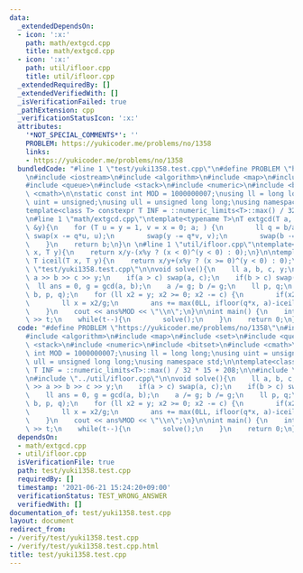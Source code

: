 ```yaml
---
data:
  _extendedDependsOn:
  - icon: ':x:'
    path: math/extgcd.cpp
    title: math/extgcd.cpp
  - icon: ':x:'
    path: util/ifloor.cpp
    title: util/ifloor.cpp
  _extendedRequiredBy: []
  _extendedVerifiedWith: []
  _isVerificationFailed: true
  _pathExtension: cpp
  _verificationStatusIcon: ':x:'
  attributes:
    '*NOT_SPECIAL_COMMENTS*': ''
    PROBLEM: https://yukicoder.me/problems/no/1358
    links:
    - https://yukicoder.me/problems/no/1358
  bundledCode: "#line 1 \"test/yuki1358.test.cpp\"\n#define PROBLEM \"https://yukicoder.me/problems/no/1358\"\
    \n#include <iostream>\n#include <algorithm>\n#include <map>\n#include <set>\n\
    #include <queue>\n#include <stack>\n#include <numeric>\n#include <bitset>\n#include\
    \ <cmath>\n\nstatic const int MOD = 1000000007;\nusing ll = long long;\nusing\
    \ uint = unsigned;\nusing ull = unsigned long long;\nusing namespace std;\n\n\
    template<class T> constexpr T INF = ::numeric_limits<T>::max() / 32 * 15 + 208;\n\
    \n#line 1 \"math/extgcd.cpp\"\ntemplate<typename T>\nT extgcd(T a, T b, T &x ,T\
    \ &y){\n    for (T u = y = 1, v = x = 0; a; ) {\n        ll q = b/a;\n       \
    \ swap(x -= q*u, u);\n        swap(y -= q*v, v);\n        swap(b -= q*a, a);\n\
    \    }\n    return b;\n}\n \n#line 1 \"util/ifloor.cpp\"\ntemplate<class T>T ifloor(T\
    \ x, T y){\n    return x/y-(x%y ? (x < 0)^(y < 0) : 0);\n}\n\ntemplate<class T>inline\
    \ T iceil(T x, T y){\n    return x/y+(x%y ? (x >= 0)^(y < 0) : 0);\n}\n#line 22\
    \ \"test/yuki1358.test.cpp\"\n\nvoid solve(){\n    ll a, b, c, y;\n    cin >>\
    \ a >> b >> c >> y;\n    if(a > c) swap(a, c);\n    if(b > c) swap(b, c);\n  \
    \  ll ans = 0, g = gcd(a, b);\n    a /= g; b /= g;\n    ll p, q;\n    extgcd(a,\
    \ b, p, q);\n    for (ll x2 = y; x2 >= 0; x2 -= c) {\n        if(x2 % g) continue;\n\
    \        ll x = x2/g;\n        ans += max(0LL, ifloor(q*x, a)-iceil(-p*x, b)+1);\n\
    \    }\n    cout << ans%MOD << \"\\n\";\n}\n\nint main() {\n    int t;\n    cin\
    \ >> t;\n    while(t--){\n        solve();\n    }\n    return 0;\n}\n"
  code: "#define PROBLEM \"https://yukicoder.me/problems/no/1358\"\n#include <iostream>\n\
    #include <algorithm>\n#include <map>\n#include <set>\n#include <queue>\n#include\
    \ <stack>\n#include <numeric>\n#include <bitset>\n#include <cmath>\n\nstatic const\
    \ int MOD = 1000000007;\nusing ll = long long;\nusing uint = unsigned;\nusing\
    \ ull = unsigned long long;\nusing namespace std;\n\ntemplate<class T> constexpr\
    \ T INF = ::numeric_limits<T>::max() / 32 * 15 + 208;\n\n#include \"../math/extgcd.cpp\"\
    \n#include \"../util/ifloor.cpp\"\n\nvoid solve(){\n    ll a, b, c, y;\n    cin\
    \ >> a >> b >> c >> y;\n    if(a > c) swap(a, c);\n    if(b > c) swap(b, c);\n\
    \    ll ans = 0, g = gcd(a, b);\n    a /= g; b /= g;\n    ll p, q;\n    extgcd(a,\
    \ b, p, q);\n    for (ll x2 = y; x2 >= 0; x2 -= c) {\n        if(x2 % g) continue;\n\
    \        ll x = x2/g;\n        ans += max(0LL, ifloor(q*x, a)-iceil(-p*x, b)+1);\n\
    \    }\n    cout << ans%MOD << \"\\n\";\n}\n\nint main() {\n    int t;\n    cin\
    \ >> t;\n    while(t--){\n        solve();\n    }\n    return 0;\n}"
  dependsOn:
  - math/extgcd.cpp
  - util/ifloor.cpp
  isVerificationFile: true
  path: test/yuki1358.test.cpp
  requiredBy: []
  timestamp: '2021-06-21 15:24:20+09:00'
  verificationStatus: TEST_WRONG_ANSWER
  verifiedWith: []
documentation_of: test/yuki1358.test.cpp
layout: document
redirect_from:
- /verify/test/yuki1358.test.cpp
- /verify/test/yuki1358.test.cpp.html
title: test/yuki1358.test.cpp
---
```

